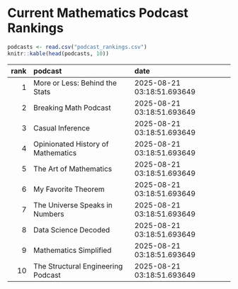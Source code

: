 # Current Mathematics Podcast Rankings


``` r
podcasts <- read.csv("podcast_rankings.csv")
knitr::kable(head(podcasts, 10))
```

| rank | podcast                            | date                       |
|-----:|:-----------------------------------|:---------------------------|
|    1 | More or Less: Behind the Stats     | 2025-08-21 03:18:51.693649 |
|    2 | Breaking Math Podcast              | 2025-08-21 03:18:51.693649 |
|    3 | Casual Inference                   | 2025-08-21 03:18:51.693649 |
|    4 | Opinionated History of Mathematics | 2025-08-21 03:18:51.693649 |
|    5 | The Art of Mathematics             | 2025-08-21 03:18:51.693649 |
|    6 | My Favorite Theorem                | 2025-08-21 03:18:51.693649 |
|    7 | The Universe Speaks in Numbers     | 2025-08-21 03:18:51.693649 |
|    8 | Data Science Decoded               | 2025-08-21 03:18:51.693649 |
|    9 | Mathematics Simplified             | 2025-08-21 03:18:51.693649 |
|   10 | The Structural Engineering Podcast | 2025-08-21 03:18:51.693649 |
